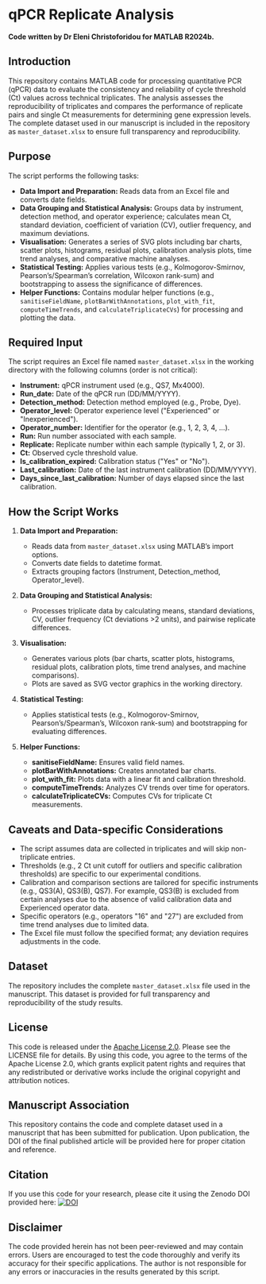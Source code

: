 # qPCR Replicate Analysis

**Code written by Dr Eleni Christoforidou for MATLAB R2024b.**

## Introduction
This repository contains MATLAB code for processing quantitative PCR (qPCR) data to evaluate the consistency and reliability of cycle threshold (Ct) values across technical triplicates. The analysis assesses the reproducibility of triplicates and compares the performance of replicate pairs and single Ct measurements for determining gene expression levels. The complete dataset used in our manuscript is included in the repository as `master_dataset.xlsx` to ensure full transparency and reproducibility.

## Purpose
The script performs the following tasks:
- **Data Import and Preparation:** Reads data from an Excel file and converts date fields.
- **Data Grouping and Statistical Analysis:** Groups data by instrument, detection method, and operator experience; calculates mean Ct, standard deviation, coefficient of variation (CV), outlier frequency, and maximum deviations.
- **Visualisation:** Generates a series of SVG plots including bar charts, scatter plots, histograms, residual plots, calibration analysis plots, time trend analyses, and comparative machine analyses.
- **Statistical Testing:** Applies various tests (e.g., Kolmogorov-Smirnov, Pearson’s/Spearman’s correlation, Wilcoxon rank-sum) and bootstrapping to assess the significance of differences.
- **Helper Functions:** Contains modular helper functions (e.g., `sanitiseFieldName`, `plotBarWithAnnotations`, `plot_with_fit`, `computeTimeTrends`, and `calculateTriplicateCVs`) for processing and plotting the data.

## Required Input
The script requires an Excel file named `master_dataset.xlsx` in the working directory with the following columns (order is not critical):
- **Instrument:** qPCR instrument used (e.g., QS7, Mx4000).
- **Run_date:** Date of the qPCR run (DD/MM/YYYY).
- **Detection_method:** Detection method employed (e.g., Probe, Dye).
- **Operator_level:** Operator experience level ("Experienced" or "Inexperienced").
- **Operator_number:** Identifier for the operator (e.g., 1, 2, 3, 4, …).
- **Run:** Run number associated with each sample.
- **Replicate:** Replicate number within each sample (typically 1, 2, or 3).
- **Ct:** Observed cycle threshold value.
- **Is_calibration_expired:** Calibration status ("Yes" or "No").
- **Last_calibration:** Date of the last instrument calibration (DD/MM/YYYY).
- **Days_since_last_calibration:** Number of days elapsed since the last calibration.

## How the Script Works
1. **Data Import and Preparation:**  
   - Reads data from `master_dataset.xlsx` using MATLAB’s import options.
   - Converts date fields to datetime format.
   - Extracts grouping factors (Instrument, Detection_method, Operator_level).

2. **Data Grouping and Statistical Analysis:**  
   - Processes triplicate data by calculating means, standard deviations, CV, outlier frequency (Ct deviations >2 units), and pairwise replicate differences.

3. **Visualisation:**  
   - Generates various plots (bar charts, scatter plots, histograms, residual plots, calibration plots, time trend analyses, and machine comparisons).  
   - Plots are saved as SVG vector graphics in the working directory.

4. **Statistical Testing:**  
   - Applies statistical tests (e.g., Kolmogorov-Smirnov, Pearson’s/Spearman’s, Wilcoxon rank-sum) and bootstrapping for evaluating differences.

5. **Helper Functions:**  
   - **sanitiseFieldName:** Ensures valid field names.
   - **plotBarWithAnnotations:** Creates annotated bar charts.
   - **plot_with_fit:** Plots data with a linear fit and calibration threshold.
   - **computeTimeTrends:** Analyzes CV trends over time for operators.
   - **calculateTriplicateCVs:** Computes CVs for triplicate Ct measurements.

## Caveats and Data-specific Considerations
- The script assumes data are collected in triplicates and will skip non-triplicate entries.
- Thresholds (e.g., 2 Ct unit cutoff for outliers and specific calibration thresholds) are specific to our experimental conditions.
- Calibration and comparison sections are tailored for specific instruments (e.g., QS3(A), QS3(B), QS7). For example, QS3(B) is excluded from certain analyses due to the absence of valid calibration data and Experienced operator data.
- Specific operators (e.g., operators "16" and "27") are excluded from time trend analyses due to limited data.
- The Excel file must follow the specified format; any deviation requires adjustments in the code.

## Dataset
The repository includes the complete `master_dataset.xlsx` file used in the manuscript. This dataset is provided for full transparency and reproducibility of the study results.

## License
This code is released under the [Apache License 2.0](https://www.apache.org/licenses/LICENSE-2.0). Please see the LICENSE file for details. By using this code, you agree to the terms of the Apache License 2.0, which grants explicit patent rights and requires that any redistributed or derivative works include the original copyright and attribution notices.

## Manuscript Association
This repository contains the code and complete dataset used in a manuscript that has been submitted for publication. Upon publication, the DOI of the final published article will be provided here for proper citation and reference.

## Citation
If you use this code for your research, please cite it using the Zenodo DOI provided here:
[![DOI](https://zenodo.org/badge/953475852.svg)](https://doi.org/10.5281/zenodo.15072870)

## Disclaimer
The code provided herein has not been peer-reviewed and may contain errors. Users are encouraged to test the code thoroughly and verify its accuracy for their specific applications. The author is not responsible for any errors or inaccuracies in the results generated by this script.
